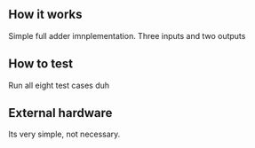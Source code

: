 <!---

This file is used to generate your project datasheet. Please fill in the information below and delete any unused
sections.

You can also include images in this folder and reference them in the markdown. Each image must be less than
512 kb in size, and the combined size of all images must be less than 1 MB.
-->

## How it works

Simple full adder imnplementation. 
Three inputs and two outputs

## How to test

Run all eight test cases duh

## External hardware

Its very simple, not necessary.
